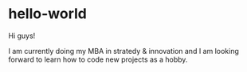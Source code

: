# hello-world

Hi guys!

I am currently doing my MBA in stratedy & innovation and I am looking forward to learn how to code new projects as a hobby.
